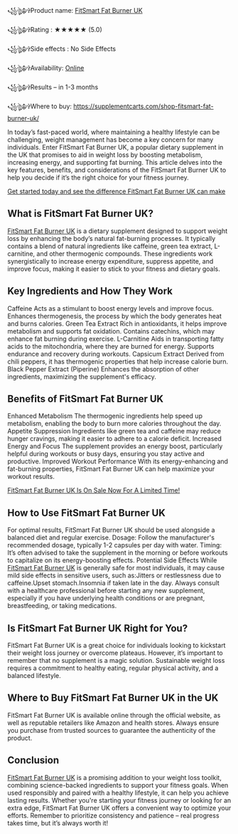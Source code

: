 
꧁ঔৣ☬✞Product name: [FitSmart Fat Burner UK](https://supplementcarts.com/shop-fitsmart-fat-burner-uk/)

꧁ঔৣ☬✞Rating : ★★★★★ (5.0)

꧁ঔৣ☬✞Side effects : No Side Effects

꧁ঔৣ☬✞Availability: [Online](https://supplementcarts.com/shop-fitsmart-fat-burner-uk/)

꧁ঔৣ☬✞Results – in 1-3 months

꧁ঔৣ☬✞Where to buy: https://supplementcarts.com/shop-fitsmart-fat-burner-uk/

In today’s fast-paced world, where maintaining a healthy lifestyle can be challenging, weight management has become a key concern for many individuals. Enter FitSmart Fat Burner UK, a popular dietary supplement in the UK that promises to aid in weight loss by boosting metabolism, increasing energy, and supporting fat burning. This article delves into the key features, benefits, and considerations of the FitSmart Fat Burner UK to help you decide if it’s the right choice for your fitness journey.

[Get started today and see the difference FitSmart Fat Burner UK can make](https://supplementcarts.com/shop-fitsmart-fat-burner-uk/)

## What is FitSmart Fat Burner UK?

[FitSmart Fat Burner UK](https://supplementcarts.com/shop-fitsmart-fat-burner-uk/) is a dietary supplement designed to support weight loss by enhancing the body’s natural fat-burning processes. It typically contains a blend of natural ingredients like caffeine, green tea extract, L-carnitine, and other thermogenic compounds. These ingredients work synergistically to increase energy expenditure, suppress appetite, and improve focus, making it easier to stick to your fitness and dietary goals.

## Key Ingredients and How They Work

Caffeine
Acts as a stimulant to boost energy levels and improve focus.
Enhances thermogenesis, the process by which the body generates heat and burns calories.
Green Tea Extract
Rich in antioxidants, it helps improve metabolism and supports fat oxidation.
Contains catechins, which may enhance fat burning during exercise.
L-Carnitine
Aids in transporting fatty acids to the mitochondria, where they are burned for energy.
Supports endurance and recovery during workouts.
Capsicum Extract
Derived from chili peppers, it has thermogenic properties that help increase calorie burn.
Black Pepper Extract (Piperine)
Enhances the absorption of other ingredients, maximizing the supplement's efficacy.

## Benefits of FitSmart Fat Burner UK

Enhanced Metabolism
The thermogenic ingredients help speed up metabolism, enabling the body to burn more calories throughout the day.
Appetite Suppression
Ingredients like green tea and caffeine may reduce hunger cravings, making it easier to adhere to a calorie deficit.
Increased Energy and Focus
The supplement provides an energy boost, particularly helpful during workouts or busy days, ensuring you stay active and productive.
Improved Workout Performance
With its energy-enhancing and fat-burning properties, FitSmart Fat Burner UK can help maximize your workout results.

[FitSmart Fat Burner UK Is On Sale Now For A Limited Time!](https://supplementcarts.com/shop-fitsmart-fat-burner-uk/)

## How to Use FitSmart Fat Burner UK

For optimal results, FitSmart Fat Burner UK should be used alongside a balanced diet and regular exercise.
Dosage: Follow the manufacturer's recommended dosage, typically 1-2 capsules per day with water.
Timing: It’s often advised to take the supplement in the morning or before workouts to capitalize on its energy-boosting effects.
Potential Side Effects
While [FitSmart Fat Burner UK](https://supplementcarts.com/shop-fitsmart-fat-burner-uk/) is generally safe for most individuals, it may cause mild side effects in sensitive users, such as:Jitters or restlessness due to caffeine.Upset stomach.Insomnia if taken late in the day.
Always consult with a healthcare professional before starting any new supplement, especially if you have underlying health conditions or are pregnant, breastfeeding, or taking medications.

## Is FitSmart Fat Burner UK Right for You?

FitSmart Fat Burner UK is a great choice for individuals looking to kickstart their weight loss journey or overcome plateaus. However, it’s important to remember that no supplement is a magic solution. Sustainable weight loss requires a commitment to healthy eating, regular physical activity, and a balanced lifestyle.

## Where to Buy FitSmart Fat Burner UK in the UK

FitSmart Fat Burner UK is available online through the official website, as well as reputable retailers like Amazon and health stores. Always ensure you purchase from trusted sources to guarantee the authenticity of the product.

## Conclusion

[FitSmart Fat Burner UK](https://supplementcarts.com/shop-fitsmart-fat-burner-uk/) is a promising addition to your weight loss toolkit, combining science-backed ingredients to support your fitness goals. When used responsibly and paired with a healthy lifestyle, it can help you achieve lasting results.
Whether you're starting your fitness journey or looking for an extra edge, FitSmart Fat Burner UK offers a convenient way to optimize your efforts. Remember to prioritize consistency and patience – real progress takes time, but it’s always worth it!

